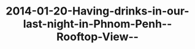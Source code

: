 ---
layout: blog
title: 2014-01-20-Having-drinks-in-our-last-night-in-Phnom-Penh--Rooftop-View--
category: blog
lat: 11.56904
lng: 104.93022
image: https://s3-us-west-2.amazonaws.com/travels2013/2014-01-20 03:00:14 PST.jpg
observation: 20140120030014PST
---